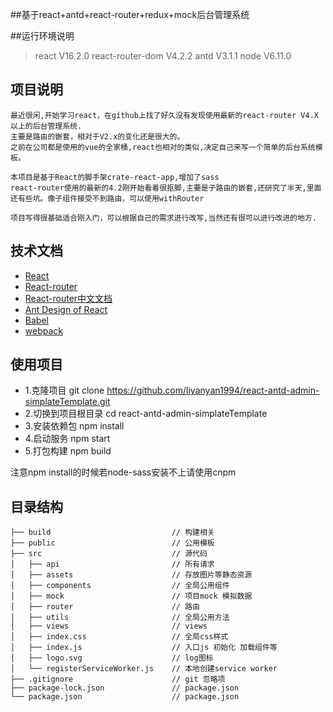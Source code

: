 ##基于react+antd+react-router+redux+mock后台管理系统

##运行环境说明
> react V16.2.0
> react-router-dom V4.2.2
> antd V3.1.1
> node V6.11.0

## 项目说明
    最近很闲,开始学习react，在github上找了好久没有发现使用最新的react-router V4.X以上的后台管理系统.
    主要是路由的嵌套，相对于V2.x的变化还是很大的。
    之前在公司都是使用的vue的全家桶,react也相对的类似,决定自己来写一个简单的后台系统模板。

    本项目是基于React的脚手架crate-react-app,增加了sass
    react-router使用的最新的4.2刚开始看着很抠脚,主要是子路由的嵌套,还研究了半天,里面还有些坑。像子组件接受不到路由，可以使用withRouter

    项目写得很基础适合刚入门，可以根据自己的需求进行改写,当然还有很可以进行改进的地方.

## 技术文档
- [React](https://facebook.github.io/react/)
- [React-router](https://reacttraining.com/react-router/web/example/basic)
- [React-router中文文档](http://reacttraining.cn/web/example/basic)
- [Ant Design of React](http://design.alipay.com/develop/web/docs/introduce)
- [Babel](https://babeljs.io/)
- [webpack](https://webpack.github.io/)

## 使用项目

- 1.克隆项目   git clone https://github.com/liyanyan1994/react-antd-admin-simplateTemplate.git
- 2.切换到项目根目录 cd  react-antd-admin-simplateTemplate
- 3.安装依赖包 npm install
- 4.启动服务 npm start
- 5.打包构建 npm build 

注意npm install的时候若node-sass安装不上请使用cnpm

## 目录结构
```shell
├── build                           // 构建相关  
├── public                          // 公用模板
├── src                             // 源代码
│   ├── api                         // 所有请求
│   ├── assets                      // 存放图片等静态资源
│   ├── components                  // 全局公用组件
│   ├── mock                        // 项目mock 模拟数据
│   ├── router                      // 路由
│   ├── utils                       // 全局公用方法
│   ├── views                       // views
│   ├── index.css                   // 全局css样式
│   ├── index.js                    // 入口js 初始化 加载组件等
│   ├── logo.svg                    // log图标
│   └── registerServiceWorker.js    // 本地创建service worker 
├── .gitignore                      // git 忽略项
├── package-lock.json               // package.json
└── package.json                    // package.json

```


